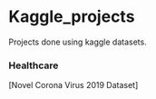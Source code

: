 # Kaggle_projects
Projects done using kaggle datasets.

### Healthcare
[Novel Corona Virus 2019 Dataset]
